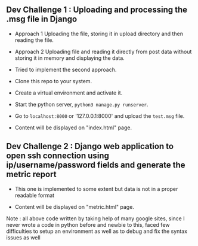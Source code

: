 ## Dev Challenge 1 : Uploading and processing the .msg file in Django

- Approach 1 
	Uploading the file, storing it in upload directory and then reading the file. 

- Approach 2 
	Uploading file and reading it directly from post data without storing it in memory and displaying the data.

- Tried to implement the second approach.

- Clone this repo to your system.

- Create a virtual environment and activate it.

- Start the python server, `python3 manage.py runserver`.

- Go to `localhost:8000` or '127.0.0.1:8000' and upload the `test.msg` file.

- Content will be displayed on "index.html" page.

## Dev Challenge 2 : Django web application to open ssh connection using ip/username/password fields and generate the metric report

- This one is implemented to some extent but data is not in a proper readable format

- Content will be displayed on "metric.html" page.

Note : all above code written by taking help of many google sites, since I never wrote a code in python before and newbie to this, faced few difficulties to setup an environment as well as to debug and fix the syntax issues as well
 

